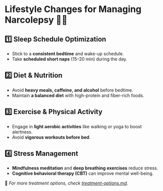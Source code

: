 # Lifestyle Changes for Managing Narcolepsy 🛌💡

## **1️⃣ Sleep Schedule Optimization**
- Stick to a **consistent bedtime** and wake-up schedule.
- Take **scheduled short naps** (15–20 min) during the day.

## **2️⃣ Diet & Nutrition**
- Avoid **heavy meals, caffeine, and alcohol** before bedtime.
- Maintain **a balanced diet** with high-protein and fiber-rich foods.

## **3️⃣ Exercise & Physical Activity**
- Engage in **light aerobic activities** like walking or yoga to boost alertness.
- Avoid **vigorous workouts before bed**.

## **4️⃣ Stress Management**
- **Mindfulness meditation** and **deep breathing exercises** reduce stress.
- **Cognitive behavioral therapy (CBT)** can improve mental well-being.

📌 *For more treatment options, check [treatment-options.md](treatment-options.md).*
